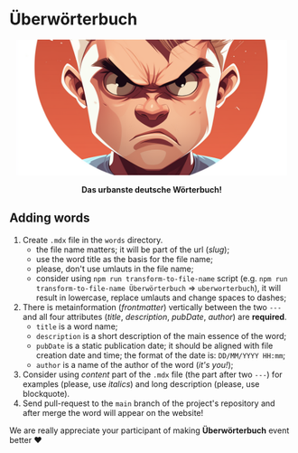 # Überwörterbuch

<p align="center">
  <a href="https://www.uberworterbuch.de/" target="_blank"><img src="https://github.com/DasGuckloch/uberworterbuch/blob/main/images/social_gh.png?raw=true" alt="Überwörterbuch logo" width="480" /></a>
</p>
<p align="center">
    <b>Das urbanste deutsche Wörterbuch!</b>
</p>

## Adding words

1. Create `.mdx` file in the `words` directory.
    - the file name matters; it will be part of the url (*slug*);
    - use the word title as the basis for the file name;
    - please, don't use umlauts in the file name;
    - consider using `npm run transform-to-file-name` script (e.g. `npm run transform-to-file-name Überwörterbuch` => `uberworterbuch`), it will result in lowercase, replace umlauts and change spaces to dashes;
2. There is metainformation (*frontmatter*) vertically between the two `---` and all four attributes (*title*, *description*, *pubDate*, *author*) are **required**.
    - `title` is a word name;
    - `description` is a short description of the main essence of the word;
    - `pubDate` is a static publication date; it should be aligned with file creation date and time; the format of the date is: `DD/MM/YYYY HH:mm`;
    - `author` is a name of the author of the word (*it's you!*);
3. Consider using *content* part of the `.mdx` file (the part after two `---`) for examples (please, use *italics*) and long description (please, use blockquote).
4. Send pull-request to the `main` branch of the project's repository and after merge the word will appear on the website!

We are really appreciate your participant of making **Überwörterbuch** event better :heart: